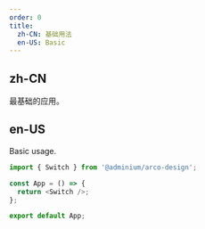 ```yaml
---
order: 0
title:
  zh-CN: 基础用法
  en-US: Basic
---
```


## zh-CN

最基础的应用。

## en-US

Basic usage.

```js
import { Switch } from '@adminium/arco-design';

const App = () => {
  return <Switch />;
};

export default App;
```
